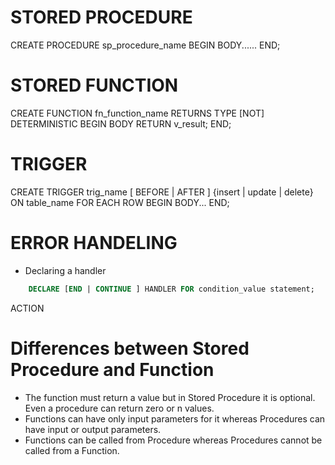 # STORED PROCEDURE

CREATE PROCEDURE sp_procedure_name
BEGIN
	BODY......
END;

# STORED FUNCTION

CREATE FUNCTION fn_function_name
RETURNS TYPE
[NOT] DETERMINISTIC
BEGIN
	BODY
	RETURN v_result;
END;

# TRIGGER

CREATE TRIGGER trig_name
[ BEFORE | AFTER ] {insert | update | delete} ON table_name
FOR EACH ROW
BEGIN
   BODY...
END;

# ERROR HANDELING

* Declaring a handler
```SQL
	DECLARE [END | CONTINUE ] HANDLER FOR condition_value statement;
```

ACTION 

# Differences between Stored Procedure and Function

* The function must return a value but in Stored Procedure it is optional. Even a procedure can return zero or n values.
* Functions can have only input parameters for it whereas Procedures can have input or output parameters.
* Functions can be called from Procedure whereas Procedures cannot be called from a Function.
